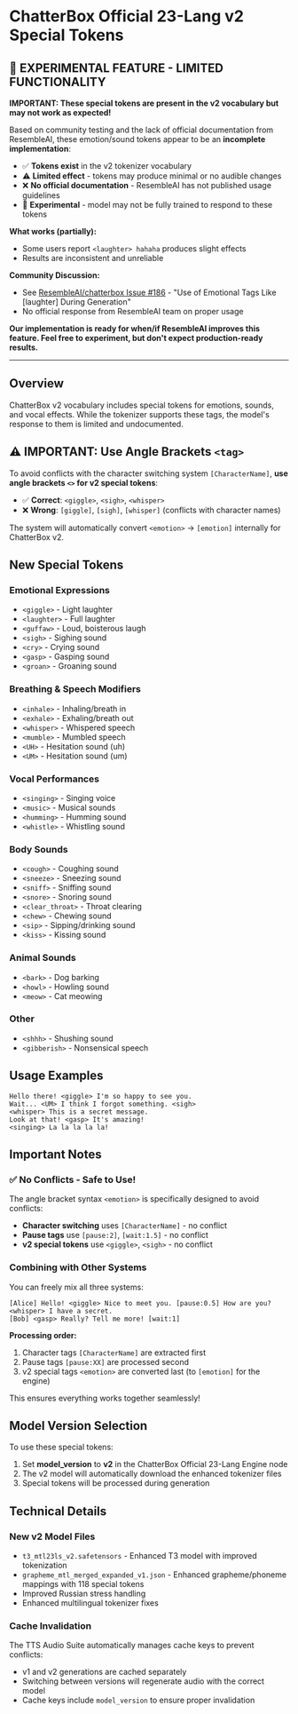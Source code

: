 # ChatterBox Official 23-Lang v2 Special Tokens

## 🚧 EXPERIMENTAL FEATURE - LIMITED FUNCTIONALITY

**IMPORTANT: These special tokens are present in the v2 vocabulary but may not work as expected!**

Based on community testing and the lack of official documentation from ResembleAI, these emotion/sound tokens appear to be an **incomplete implementation**:

- ✅ **Tokens exist** in the v2 tokenizer vocabulary
- ⚠️ **Limited effect** - tokens may produce minimal or no audible changes
- ❌ **No official documentation** - ResembleAI has not published usage guidelines
- 🔬 **Experimental** - model may not be fully trained to respond to these tokens

**What works (partially):**
- Some users report `<laughter> hahaha` produces slight effects
- Results are inconsistent and unreliable

**Community Discussion:**
- See [ResembleAI/chatterbox Issue #186](https://github.com/resemble-ai/chatterbox/issues/186) - "Use of Emotional Tags Like [laughter] During Generation"
- No official response from ResembleAI team on proper usage

**Our implementation is ready for when/if ResembleAI improves this feature. Feel free to experiment, but don't expect production-ready results.**

---

## Overview

ChatterBox v2 vocabulary includes special tokens for emotions, sounds, and vocal effects. While the tokenizer supports these tags, the model's response to them is limited and undocumented.

## ⚠️ IMPORTANT: Use Angle Brackets `<tag>`

To avoid conflicts with the character switching system `[CharacterName]`, **use angle brackets `<>` for v2 special tokens**:

- ✅ **Correct**: `<giggle>`, `<sigh>`, `<whisper>`
- ❌ **Wrong**: `[giggle]`, `[sigh]`, `[whisper]` (conflicts with character names)

The system will automatically convert `<emotion>` → `[emotion]` internally for ChatterBox v2.

## New Special Tokens

### Emotional Expressions
- `<giggle>` - Light laughter
- `<laughter>` - Full laughter
- `<guffaw>` - Loud, boisterous laugh
- `<sigh>` - Sighing sound
- `<cry>` - Crying sound
- `<gasp>` - Gasping sound
- `<groan>` - Groaning sound

### Breathing & Speech Modifiers
- `<inhale>` - Inhaling/breath in
- `<exhale>` - Exhaling/breath out
- `<whisper>` - Whispered speech
- `<mumble>` - Mumbled speech
- `<UH>` - Hesitation sound (uh)
- `<UM>` - Hesitation sound (um)

### Vocal Performances
- `<singing>` - Singing voice
- `<music>` - Musical sounds
- `<humming>` - Humming sound
- `<whistle>` - Whistling sound

### Body Sounds
- `<cough>` - Coughing sound
- `<sneeze>` - Sneezing sound
- `<sniff>` - Sniffing sound
- `<snore>` - Snoring sound
- `<clear_throat>` - Throat clearing
- `<chew>` - Chewing sound
- `<sip>` - Sipping/drinking sound
- `<kiss>` - Kissing sound

### Animal Sounds
- `<bark>` - Dog barking
- `<howl>` - Howling sound
- `<meow>` - Cat meowing

### Other
- `<shhh>` - Shushing sound
- `<gibberish>` - Nonsensical speech

## Usage Examples

```
Hello there! <giggle> I'm so happy to see you.
Wait... <UM> I think I forgot something. <sigh>
<whisper> This is a secret message.
Look at that! <gasp> It's amazing!
<singing> La la la la la!
```

## Important Notes

### ✅ No Conflicts - Safe to Use!

The angle bracket syntax `<emotion>` is specifically designed to avoid conflicts:

- **Character switching** uses `[CharacterName]` - no conflict
- **Pause tags** use `[pause:2]`, `[wait:1.5]` - no conflict
- **v2 special tokens** use `<giggle>`, `<sigh>` - no conflict

### Combining with Other Systems

You can freely mix all three systems:

```
[Alice] Hello! <giggle> Nice to meet you. [pause:0.5] How are you? <whisper> I have a secret.
[Bob] <gasp> Really? Tell me more! [wait:1]
```

**Processing order:**
1. Character tags `[CharacterName]` are extracted first
2. Pause tags `[pause:XX]` are processed second
3. v2 special tags `<emotion>` are converted last (to `[emotion]` for the engine)

This ensures everything works together seamlessly!

## Model Version Selection

To use these special tokens:

1. Set **model_version** to **v2** in the ChatterBox Official 23-Lang Engine node
2. The v2 model will automatically download the enhanced tokenizer files
3. Special tokens will be processed during generation

## Technical Details

### New v2 Model Files
- `t3_mtl23ls_v2.safetensors` - Enhanced T3 model with improved tokenization
- `grapheme_mtl_merged_expanded_v1.json` - Enhanced grapheme/phoneme mappings with 118 special tokens
- Improved Russian stress handling
- Enhanced multilingual tokenizer fixes

### Cache Invalidation

The TTS Audio Suite automatically manages cache keys to prevent conflicts:
- v1 and v2 generations are cached separately
- Switching between versions will regenerate audio with the correct model
- Cache keys include `model_version` to ensure proper invalidation
